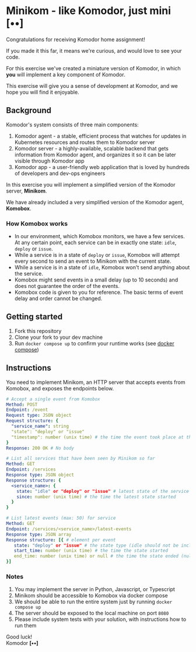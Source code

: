 # Minikom - like Komodor, just mini __[••]__

Congratulations for receiving Komodor home assignment!

If you made it this far, it means we're curious, and would love to see your code.

For this exercise we've created a miniature version of Komodor, in which __you__ will implement a key component of Komodor.

This exercise will give you a sense of development at Komodor, and we hope you will find it enjoyable.

## Background
Komodor's system consists of three main components:
1. Komodor agent - a stable, efficient process that watches for updates in Kubernetes resources and routes them to Komodor server
2. Komodor server - a highly-available, scalable backend that gets information from Komodor agent, and organizes it so it can be later visible through Komodor app
3. Komodor app - a user-friendly web application that is loved by hundreds of developers and dev-ops engineers

In this exercise you will implement a simplified version of the Komodor server, __Minikom__.

We have already included a very simplified version of the Komodor agent, __Komobox__.

### How Komobox works
* In our environment, which Komobox monitors, we have a few services. At any certain point, each service can be in exactly one state: `idle`, `deploy` or `issue`.
* While a service is in a state of `deploy` or `issue`, Komobox will attempt every second to send an event to Minikom with the current state.
* While a service is in a state of `idle`, Komobox won't send anything about the service.
* Komobox might send events in a small delay (up to 10 seconds) and does not guarantee the order of the events.
* Komobox code is given to you for reference. The basic terms of event delay and order cannot be changed.

## Getting started
1. Fork this repository
2. Clone your fork to your dev machine
3. Run `docker compose up` to confirm your runtime works (see [docker compose](https://docs.docker.com/compose/))

## Instructions
You need to implement Minikom, an HTTP server that accepts events from Komobox, and exposes the endpoints below.  

```yaml
# Accept a single event from Komobox
Method: POST
Endpoint: /event
Request type: JSON object
Request structure: {
  "service_name": string
  "state": "deploy" or "issue"
  "timestamp": number (unix time) # the time the event took place at the source
}
Response: 200 OK # No body
```

```yaml
# List all services that have been seen by Minikom so far
Method: GET
Endpoint: /services
Response type: JSON object
Response structure: {
  <service_name>: {
    state: "idle" or "deploy" or "issue" # latest state of the service
    since: number (unix time) # the time the latest state started
  }
}
```

```yaml
# List latest events (max: 50) for service
Method: GET
Endpoint: /services/<service_name>/latest-events
Response type: JSON array
Response structure: [{ # element per event
   state: "deploy" or "issue" # the state type (idle should not be included)
   start_time: number (unix time) # the time the state started
   end_time: number (unix time) or null # the time the state ended (null if still ongoing)
}]
```

### Notes
1. You may implement the server in Python, Javascript, or Typescript
1. Minikom should be accessible to Komobox via docker compose
1. We should be able to run the entire system just by running `docker compose up`
1. The server should be exposed to the local machine on port `8080`
1. Please include system tests with your solution, with instructions how to run them

Good luck!  
Komodor __[••]__